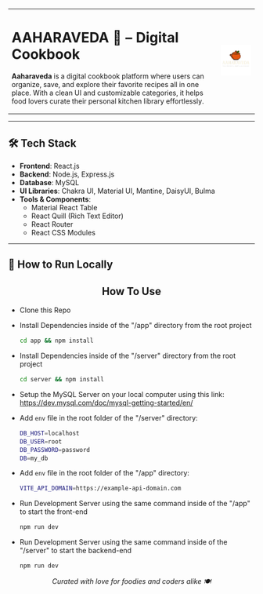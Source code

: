<table>
  <tr>
    <td>

# AAHARAVEDA 🍲 – Digital Cookbook

**Aaharaveda** is a digital cookbook platform where users can organize, save, and explore their favorite recipes all in one place. With a clean UI and customizable categories, it helps food lovers curate their personal kitchen library effortlessly.

</td>
    <td align="right">
      <img src="./aaharaveda.png" alt="Aaharaveda Logo" width="400"/>
    </td>
  </tr>
</table>

---

## 🛠 Tech Stack

- **Frontend**: React.js  
- **Backend**: Node.js, Express.js  
- **Database**: MySQL  
- **UI Libraries**: Chakra UI, Material UI, Mantine, DaisyUI, Bulma  
- **Tools & Components**:  
  - Material React Table  
  - React Quill (Rich Text Editor)  
  - React Router  
  - React CSS Modules  

---

## 🚀 How to Run Locally
<h2 style='width:100%;text-align:center'>How To Use</h2>

- Clone this Repo
- Install Dependencies inside of the "/app" directory from the root project

  ```bash
  cd app && npm install
  ```
  
- Install Dependencies inside of the "/server" directory from the root project

  ```bash
  cd server && npm install
  ```
  
- Setup the MySQL Server on your local computer using this link: https://dev.mysql.com/doc/mysql-getting-started/en/

- Add `env` file in the root folder of the "/server" directory:

  ```bash
  DB_HOST=localhost
  DB_USER=root
  DB_PASSWORD=password
  DB=my_db
  ```
- Add `env` file in the root folder of the "/app" directory:

  ```bash
  VITE_API_DOMAIN=https://example-api-domain.com
  ```

- Run Development Server using the same command inside of the "/app" to start the front-end

  ```bash
  npm run dev
  ```
  
  
- Run Development Server using the same command inside of the "/server" to start the backend-end

  ```bash
  npm run dev
<p align="center"><i>Curated with love for foodies and coders alike 🍽️</i></p> 
